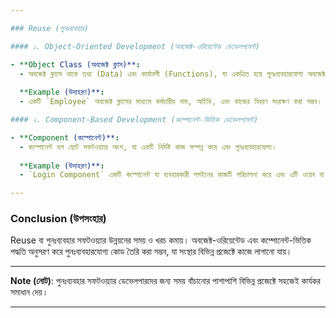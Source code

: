 ```yaml
---

### Reuse (পুনঃব্যবহার)

#### ১. Object-Oriented Development (অবজেক্ট-ওরিয়েন্টেড ডেভেলপমেন্ট)

- **Object Class (অবজেক্ট ক্লাস)**:
  - অবজেক্ট ক্লাসে থাকে তথ্য (Data) এবং কার্যাবলী (Functions), যা একত্রিত হয়ে পুনঃব্যবহারযোগ্য অবজেক্ট তৈরি করে।
  
  **Example (উদাহরণ)**:
  - একটি `Employee` অবজেক্ট ক্লাসের মাধ্যমে কর্মচারীর নাম, আইডি, এবং কাজের বিবরণ সংরক্ষণ করা সম্ভব। নতুন কর্মচারী যুক্ত হলে, এই অবজেক্ট ক্লাসের নতুন কপি তৈরি করা যায়।

#### ২. Component-Based Development (কম্পোনেন্ট-ভিত্তিক ডেভেলপমেন্ট)

- **Component (কম্পোনেন্ট)**:
  - কম্পোনেন্ট হল ছোট সফটওয়্যার অংশ, যা একটি নির্দিষ্ট কাজ সম্পন্ন করে এবং পুনঃব্যবহারযোগ্য। 
  
  **Example (উদাহরণ)**:
  - `Login Component` একটি কম্পোনেন্ট যা ব্যবহারকারী লগইনের কাজটি পরিচালনা করে এবং এটি ওয়েব বা মোবাইল অ্যাপ্লিকেশনে পুনঃব্যবহার করা যায়। 

---
```


### Conclusion (উপসংহার)

Reuse বা পুনঃব্যবহার সফটওয়্যার উন্নয়নের সময় ও খরচ কমায়। অবজেক্ট-ওরিয়েন্টেড এবং কম্পোনেন্ট-ভিত্তিক পদ্ধতি অনুসরণ করে পুনঃব্যবহারযোগ্য কোড তৈরি করা সম্ভব, যা সংস্থার বিভিন্ন প্রজেক্টে কাজে লাগানো যায়।

---

**Note (নোট)**: পুনঃব্যবহার সফটওয়্যার ডেভেলপারদের জন্য সময় বাঁচানোর পাশাপাশি বিভিন্ন প্রজেক্টে সহজেই কার্যকর সমাধান দেয়। 

--- 
